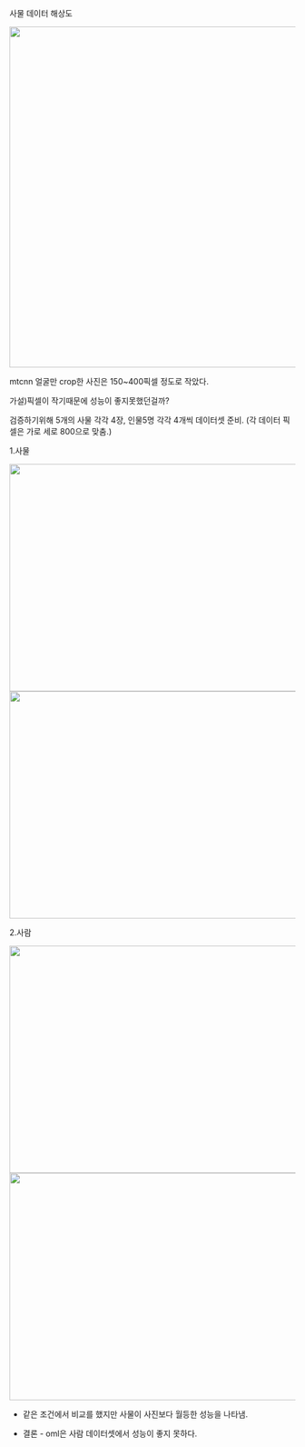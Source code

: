 

사물 데이터 해상도



<img src="https://github.com/YeoungJun0508/study_oml/assets/145903037/e5e6e274-d1c7-41b9-9bb2-af435be1ff4a" width="600px">



mtcnn 얼굴만 crop한 사진은 150~400픽셀 정도로 작았다.

가설)픽셀이 작기때문에 성능이 좋지못했던걸까?

검증하기위해 5개의 사물 각각 4장, 인물5명 각각 4개씩 
데이터셋 준비.
(각 데이터 픽셀은 가로 세로 800으로 맞춤.)




1.사물

<img src="https://github.com/YeoungJun0508/study_oml/assets/145903037/adaab0de-6eff-4eed-9886-7706ebe4c9fe" width="600" height="400">





<img src="https://github.com/YeoungJun0508/study_oml/assets/145903037/f9d565a2-890a-4b9c-85d1-96de7e027f78" width="600" height="400">







2.사람

<img src="https://github.com/YeoungJun0508/study_oml/assets/145903037/872414b1-c7d2-46df-99da-3de515a67c8e" width="600" height="400">







<img src="https://github.com/YeoungJun0508/study_oml/assets/145903037/bf89851f-7ca9-4fba-a79a-65e14dc4d9dc" width="600" height="400">





- 같은 조건에서 비교를 했지만 사물이 사진보다 월등한 성능을 나타냄.

- 결론 - oml은 사람 데이터셋에서 성능이 좋지 못하다.


